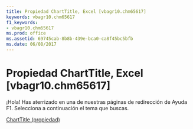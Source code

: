 ```yaml
---
title: Propiedad ChartTitle, Excel [vbagr10.chm65617]
keywords: vbagr10.chm65617
f1_keywords:
- vbagr10.chm65617
ms.prod: office
ms.assetid: 69745cab-8b8b-439e-bca0-ca8f45bc5bfb
ms.date: 06/08/2017
---
```





# Propiedad ChartTitle, Excel [vbagr10.chm65617]

¡Hola! Has aterrizado en una de nuestras páginas de redirección de Ayuda F1. Selecciona a continuación el tema que buscas.


 [ChartTitle (propiedad)](http://msdn.microsoft.com/library/charttitle-property%28Office.15%29.aspx)


